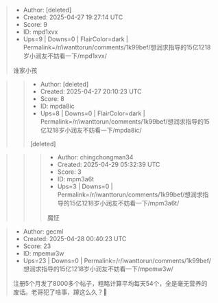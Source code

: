 > - Author: [deleted]
> - Created: 2025-04-27 19:27:14 UTC
> - Score: 9
> - ID: mpd1xvx
> - Ups=9 | Downs=0 | FlairColor=dark | Permalink=/r/iwanttorun/comments/1k99bef/想润求指导的15亿1218岁小润友不妨看一下/mpd1xvx/
>
> 谁家小孩

>> - Author: [deleted]
>> - Created: 2025-04-27 20:10:23 UTC
>> - Score: 8
>> - ID: mpda8ic
>> - Ups=8 | Downs=0 | FlairColor=dark | Permalink=/r/iwanttorun/comments/1k99bef/想润求指导的15亿1218岁小润友不妨看一下/mpda8ic/
>>
>> [deleted]

>>> - Author: chingchongman34
>>> - Created: 2025-04-29 05:32:39 UTC
>>> - Score: 3
>>> - ID: mpm3a6t
>>> - Ups=3 | Downs=0 | Permalink=/r/iwanttorun/comments/1k99bef/想润求指导的15亿1218岁小润友不妨看一下/mpm3a6t/
>>>
>>> 魔怔

> - Author: gecml
> - Created: 2025-04-28 00:40:23 UTC
> - Score: 23
> - ID: mpemw3w
> - Ups=23 | Downs=0 | Permalink=/r/iwanttorun/comments/1k99bef/想润求指导的15亿1218岁小润友不妨看一下/mpemw3w/
>
> 注册5个月发了8000多个帖子，粗略计算平均每天54个，全是毫无营养的废话。老哥犯了啥事，蹲这么久？🤣
